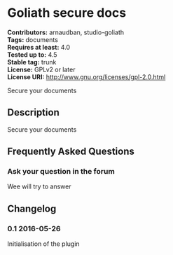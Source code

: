 # Goliath secure docs #
**Contributors:** arnaudban, studio-goliath  
**Tags:** documents  
**Requires at least:** 4.0  
**Tested up to:** 4.5  
**Stable tag:** trunk  
**License:** GPLv2 or later  
**License URI:** http://www.gnu.org/licenses/gpl-2.0.html  

Secure your documents

## Description ##

Secure your documents

## Frequently Asked Questions ##

### Ask your question in the forum ###

Wee will try to answer

## Changelog ##

### 0.1 2016-05-26 ###

Initialisation of the plugin

